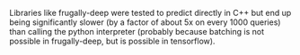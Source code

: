 
Libraries like frugally-deep were tested to predict directly in C++ but end up being significantly slower (by a factor of about 5x on every 1000 queries) than calling the python interpreter (probably because batching is not possible in frugally-deep, but is possible in tensorflow). 